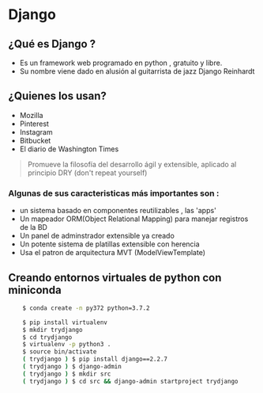 # **Django**

## **¿Qué es Django ?**

- Es un framework web programado en python , gratuito y libre.
- Su nombre viene dado en alusión al guitarrista de jazz Django Reinhardt

## **¿Quienes los usan?**

- Mozilla
- Pinterest
- Instagram
- Bitbucket
- El diario de Washington Times

> Promueve la filosofía del desarrollo ágil y extensible, aplicado al principio DRY (don't repeat yourself)

### **Algunas de sus caracteristicas más importantes son :**

- un sistema basado en componentes reutilizables , las 'apps'
- Un mapeador ORM(Object Relational Mapping) para manejar registros de la BD
- Un panel de adminstrador extensible ya creado
- Un potente sistema de platillas extensible con herencia
- Usa el patron de arquitectura MVT (ModelViewTemplate)

## **Creando entornos virtuales de python con miniconda**

```sh
    $ conda create -n py372 python=3.7.2
```

```sh
	$ pip install virtualenv
	$ mkdir trydjango
	$ cd trydjango
	$ virtualenv -p python3 .
	$ source bin/activate
	( trydjango ) $ pip install django==2.2.7
	( trydjango ) $ django-admin
	( trydjango ) $ mkdir src
	( trydjango ) $ cd src && django-admin startproject trydjango
```
